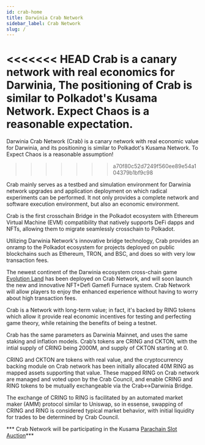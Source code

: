```yaml
---
id: crab-home
title: Darwinia Crab Network
sidebar_label: Crab Network
slug: /
---
```


<<<<<<< HEAD
Crab is a canary network with real economics for Darwinia, The positioning of Crab is similar to Polkadot's Kusama Network. Expect Chaos is a reasonable expectation.
=======
Darwinia Crab Network (Crab) is a canary network with real economic value for Darwinia, and its positioning is similar to Polkadot's Kusama Network. To Expect Chaos is a reasonable assumption!
>>>>>>> a70f80c52d7249f560ee89e54a104379b1bf9c98

Crab mainly serves as a testbed and simulation environment for Darwinia network upgrades and application deployment on which radical experiments can be performed. It not only provides a complete network and software execution environment, but also an economic environment.

Crab is the first crosschain Bridge in the Polkadot ecosystem with Ethereum Virtual Machine (EVM) compatibility that natively supports DeFi dapps and NFTs, allowing them to  migrate seamlessly crosschain to Polkadot. 

Utilizing Darwinia Network's innovative bridge technology, Crab provides an onramp to the Polkadot ecosystem for projects deployed on public blockchains such as Ethereum, TRON, and BSC, and does so with very low transaction fees. 

The newest continent of the Darwinia ecosystem cross-chain game [Evolution Land](https://www.evolution.land/) has been deployed on Crab Network, and will soon launch the new and innovative NFT+Defi Gamefi Furnace system. Crab Network will allow players to enjoy the enhanced experience without having to worry about high transaction fees.

Crab is a Network with long-term value; in fact, it's backed by RING tokens which allow it provide real economic incentives for testing and perfecting game theory, while retaining the benefits of being a testnet.

Crab has the same parameters as Darwinia Mainnet, and uses the same staking and inflation models. Crab’s tokens are CRING and CKTON, with the intial supply of CRING being 2000M, and supply of CKTON starting at 0.

CRING and CKTON are tokens with real value, and the cryptocurrency backing module on Crab network has been initially allocated 40M RING as mapped assets supporting that value. These mapped RING on Crab network are managed and voted upon by the Crab Council, and enable CRING and RING tokens to be mutually exchangeable via the Crab<->Darwinia Bridge.

The exchange of CRING to RING is facilitated by an automated market maker (AMM) protocol similar to Uniswap, so in essense, swapping of CRING and RING is considered typical market behavior, with initial liquidity for trades to be determined by Crab Council.

*** Crab Network will be participating in the Kusama [Parachain Slot Auction](https://polkadot.network/launch-parachains/)***
